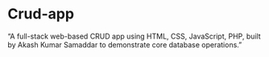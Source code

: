 # Crud-app
“A full-stack web-based CRUD app using HTML, CSS, JavaScript, PHP, built by Akash Kumar Samaddar to demonstrate core database operations.”
